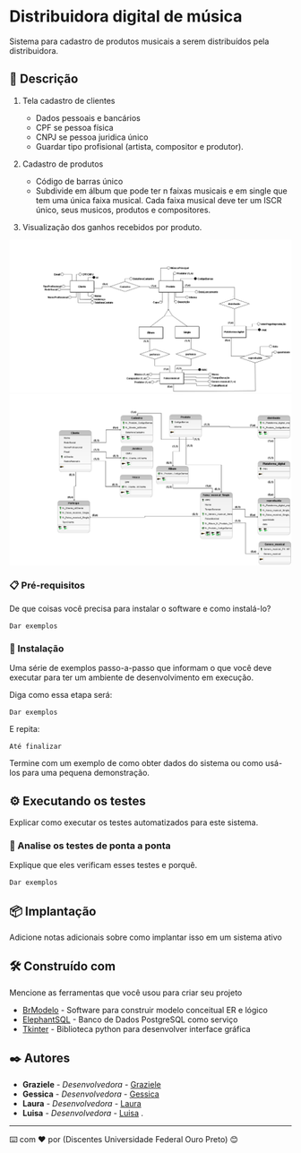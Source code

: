 # Distribuidora digital de música

Sistema para cadastro de produtos musicais a serem distribuídos pela distribuidora.

## 🚀 Descrição

1. Tela cadastro de clientes
    - Dados pessoais e bancários
    - CPF se pessoa física
    - CNPJ se pessoa juridica único
    - Guardar tipo profisional (artista, compositor e produtor).

2. Cadastro de produtos
    - Código de barras único
    - Subdivide em álbum que pode ter n faixas musicais e em single que tem uma única faixa musical. Cada faixa musical deve ter um ISCR único, seus musicos, produtos e compositores. 

 
3. Visualização dos ganhos recebidos por produto.

<img src="/img/conceitual.png">
<img src="/img/logico.png">

### 📋 Pré-requisitos

De que coisas você precisa para instalar o software e como instalá-lo?

```
Dar exemplos
```

### 🔧 Instalação

Uma série de exemplos passo-a-passo que informam o que você deve executar para ter um ambiente de desenvolvimento em execução.

Diga como essa etapa será:

```
Dar exemplos
```

E repita:

```
Até finalizar
```

Termine com um exemplo de como obter dados do sistema ou como usá-los para uma pequena demonstração.

## ⚙️ Executando os testes

Explicar como executar os testes automatizados para este sistema.

### 🔩 Analise os testes de ponta a ponta

Explique que eles verificam esses testes e porquê.

```
Dar exemplos
```



## 📦 Implantação

Adicione notas adicionais sobre como implantar isso em um sistema ativo

## 🛠️ Construído com

Mencione as ferramentas que você usou para criar seu projeto

* [BrModelo](http://www.sis4.com/brModelo/) - Software para construir modelo conceitual ER e lógico
* [ElephantSQL](https://www.elephantsql.com/) - Banco de Dados PostgreSQL como serviço
* [Tkinter](https://rometools.github.io/rome/) - Biblioteca python para desenvolver interface gráfica




## ✒️ Autores



* **Graziele** - *Desenvolvedora* - [Graziele](https://github.com/Graziele-Rodrigues)
* **Gessica** - *Desenvolvedora* - [Gessica](https://github.com/linkParaPerfil)
* **Laura** - *Desenvolvedora* -  [Laura](https://github.com/linkParaPerfil)
* **Luisa** - *Desenvolvedora* - [Luisa](https://github.com/LauraMarques20)
.



---
⌨️ com ❤️ por (Discentes Universidade Federal Ouro Preto) 😊